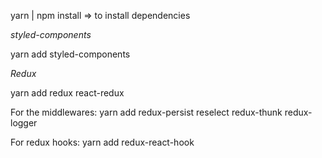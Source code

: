 yarn | npm install => to install dependencies

*styled-components*

yarn add styled-components

*Redux*

yarn add redux react-redux

For the middlewares:
yarn add redux-persist reselect redux-thunk redux-logger

For redux hooks: yarn add redux-react-hook